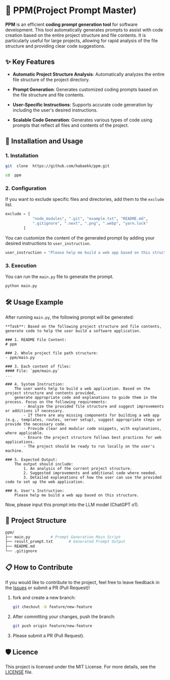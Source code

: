 # 📜 PPM(Project Prompt Master)

  

**PPM** is an efficient **coding prompt generation tool** for software development.
This tool automatically generates prompts to assist with code creation based on the entire project structure and file contents.
It is particularly useful for large projects, allowing for rapid analysis of the file structure and providing clear code suggestions.

  

## ✨ Key Features

  

-  **Automatic Project Structure Analysis**: Automatically analyzes the entire file structure of the project directory.

-  **Prompt Generation**: Generates customized coding prompts based on the file structure and file contents.

-  **User-Specific Instructions**: Supports accurate code generation by including the user's desired instructions.

-  **Scalable Code Generation**: Generates various types of code using prompts that reflect all files and contents of the project.

  

## 🚀 Installation and Usage

  

### 1. Installation


```bash
git  clone  https://github.com/habaekk/ppm.git

cd  ppm
```



### 2. Configuration


If you want to exclude specific files and directories, add them to the `exclude` list.

```python
exclude = [
            "node_modules", ".git", "example.txt", "README.md", 
            ".gitignore", ".next", ".png", ".webp", "yarn.lock"
        ]
```

You can customize the content of the generated prompt by adding your desired instructions to `user_instruction`.

```python
user_instruction = "Please help me build a web app based on this structure."
```


### 3. Execution


You can run the `main.py` file to generate the prompt.

```bash
python main.py
```



## 🛠️ Usage Example


After running `main.py`, the following prompt will be generated:


```plaintext
**Task**: Based on the following project structure and file contents, generate code to help the user build a software application.

### 1. README File Content:
# ppm

### 2. Whole project file path structure:
- ppm/main.py

### 3. Each content of files:
#### File: `ppm/main.py`
...

### 4. System Instruction:
    The user wants help to build a web application. Based on the project structure and contents provided, 
    generate appropriate code and explanations to guide them in the process. Focus on the following requirements:
        - Analyze the provided file structure and suggest improvements or additions if necessary.
        - If there are any missing components for building a web app (e.g., templates, routes, server setup), suggest appropriate steps or provide the necessary code.
        - Provide clear and modular code snippets, with explanations, where applicable.
        - Ensure the project structure follows best practices for web applications.
        - The project should be ready to run locally on the user's machine.

### 5. Expected Output:
    The output should include:
        1. An analysis of the current project structure.
        2. Suggested improvements and additional code where needed.
        3. Detailed explanations of how the user can use the provided code to set up the web application.

### 6. User's Instruction:
	Please help me build a web app based on this structure.
```
Now, please input this prompt into the LLM model (ChatGPT o1).
## 📂 Project Structure


```bash
ppm/
├── main.py			# Prompt Generation Main Script
├── result_prompt.txt		# Generated Prompt Output
├── README.md				
└── .gitignore				
```


## 📋 How to Contribute

If you would like to contribute to the project, feel free to leave feedback in the [Issues](https://github.com/habaekk/ppm/issues) or submit a PR (Pull Request)!

1. fork and create a new branch:
	```bash
	git checkout -b feature/new-feature
	```

2. After committing your changes, push the branch:
	```bash
	git push origin feature/new-feature
	```

3. Please submit a PR (Pull Request).


## 🛡️ Licence

This project is licensed under the MIT License. For more details, see the [LICENSE](./LICENSE) file.
